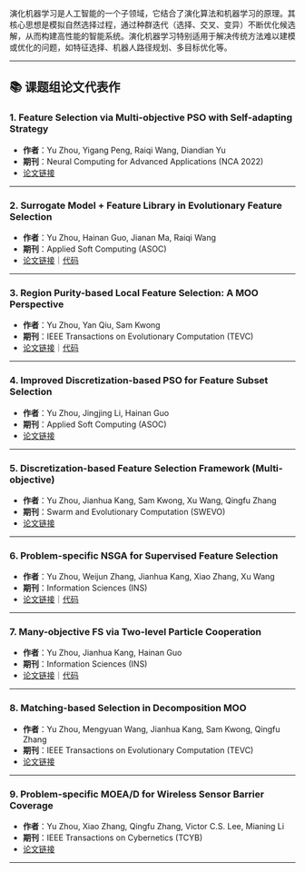 
演化机器学习是人工智能的一个子领域，它结合了演化算法和机器学习的原理。其核心思想是模拟自然选择过程，通过种群迭代（选择、交叉、变异）不断优化候选解，从而构建高性能的智能系统。演化机器学习特别适用于解决传统方法难以建模或优化的问题，如特征选择、机器人路径规划、多目标优化等。

---

## 📚 课题组论文代表作

### 1. Feature Selection via Multi-objective PSO with Self-adapting Strategy
- **作者**：Yu Zhou, Yigang Peng, Raiqi Wang, Diandian Yu
- **期刊**：Neural Computing for Advanced Applications (NCA 2022)
- [论文链接](#paper-paper1-1)

---

### 2. Surrogate Model + Feature Library in Evolutionary Feature Selection
- **作者**：Yu Zhou, Hainan Guo, Jianan Ma, Raiqi Wang
- **期刊**：Applied Soft Computing (ASOC)
- [论文链接](#paper-paper1-2)｜[代码](https://github.com/EMRGSZU/papers-code/tree/main/FL-SM)

---

### 3. Region Purity-based Local Feature Selection: A MOO Perspective
- **作者**：Yu Zhou, Yan Qiu, Sam Kwong
- **期刊**：IEEE Transactions on Evolutionary Computation (TEVC)
- [论文链接](#paper-paper1-3)｜[代码](https://github.com/EMRGSZU/papers-code/tree/main/RP-LFS)

---

### 4. Improved Discretization-based PSO for Feature Subset Selection
- **作者**：Yu Zhou, Jingjing Li, Hainan Guo
- **期刊**：Applied Soft Computing (ASOC)
- [论文链接](#paper-paper1-4)

---

### 5. Discretization-based Feature Selection Framework (Multi-objective)
- **作者**：Yu Zhou, Jianhua Kang, Sam Kwong, Xu Wang, Qingfu Zhang
- **期刊**：Swarm and Evolutionary Computation (SWEVO)
- [论文链接](#paper-paper1-5)

---

### 6. Problem-specific NSGA for Supervised Feature Selection
- **作者**：Yu Zhou, Weijun Zhang, Jianhua Kang, Xiao Zhang, Xu Wang
- **期刊**：Information Sciences (INS)
- [论文链接](#paper-paper1-6)｜[代码](https://github.com/EMRGSZU/papers-code/tree/main/PS-NSGA)

---

### 7. Many-objective FS via Two-level Particle Cooperation
- **作者**：Yu Zhou, Jianhua Kang, Hainan Guo
- **期刊**：Information Sciences (INS)
- [论文链接](#paper-paper1-7)｜[代码](https://github.com/EMRGSZU/papers-code/tree/main/MOEAD-COPSO)

---

### 8. Matching-based Selection in Decomposition MOO
- **作者**：Yu Zhou, Mengyuan Wang, Jianhua Kang, Sam Kwong, Qingfu Zhang
- **期刊**：IEEE Transactions on Evolutionary Computation (TEVC)
- [论文链接](#paper-paper1-8)

---

### 9. Problem-specific MOEA/D for Wireless Sensor Barrier Coverage
- **作者**：Yu Zhou, Xiao Zhang, Qingfu Zhang, Victor C.S. Lee, Mianing Li
- **期刊**：IEEE Transactions on Cybernetics (TCYB)
- [论文链接](#paper-paper1-9)

---
